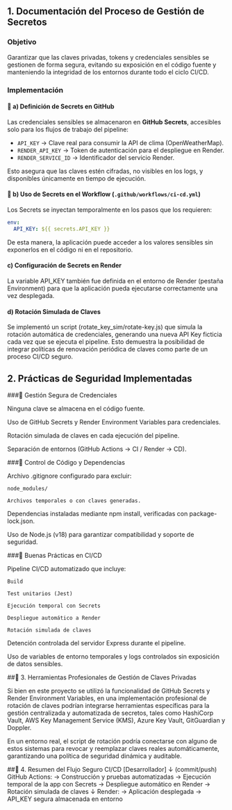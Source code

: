 ##  1. Documentación del Proceso de Gestión de Secretos

###  Objetivo
Garantizar que las claves privadas, tokens y credenciales sensibles se gestionen de forma segura, evitando su exposición en el código fuente y manteniendo la integridad de los entornos durante todo el ciclo CI/CD.

###  Implementación

#### 🔸 a) Definición de Secrets en GitHub
Las credenciales sensibles se almacenaron en **GitHub Secrets**, accesibles solo para los flujos de trabajo del pipeline:
- `API_KEY` → Clave real para consumir la API de clima (OpenWeatherMap).  
- `RENDER_API_KEY` → Token de autenticación para el despliegue en Render.  
- `RENDER_SERVICE_ID` → Identificador del servicio Render.

Esto asegura que las claves estén cifradas, no visibles en los logs, y disponibles únicamente en tiempo de ejecución.

#### 🔸 b) Uso de Secrets en el Workflow (`.github/workflows/ci-cd.yml`)
Los Secrets se inyectan temporalmente en los pasos que los requieren:
```yaml
env:
  API_KEY: ${{ secrets.API_KEY }} 
```
De esta manera, la aplicación puede acceder a los valores sensibles sin exponerlos en el código ni en el repositorio.

#### c) Configuración de Secrets en Render

La variable API_KEY también fue definida en el entorno de Render (pestaña Environment) para que la aplicación pueda ejecutarse correctamente una vez desplegada.

#### d) Rotación Simulada de Claves

Se implementó un script (rotate_key_sim/rotate-key.js) que simula la rotación automática de credenciales, generando una nueva API Key ficticia cada vez que se ejecuta el pipeline.
Esto demuestra la posibilidad de integrar políticas de renovación periódica de claves como parte de un proceso CI/CD seguro.

## 2. Prácticas de Seguridad Implementadas
###🔹 Gestión Segura de Credenciales

 Ninguna clave se almacena en el código fuente.

 Uso de GitHub Secrets y Render Environment Variables para credenciales.

 Rotación simulada de claves en cada ejecución del pipeline.

 Separación de entornos (GitHub Actions → CI / Render → CD).

###🔹 Control de Código y Dependencias

Archivo .gitignore configurado para excluir:

    node_modules/

    Archivos temporales o con claves generadas.

Dependencias instaladas mediante npm install, verificadas con package-lock.json.

Uso de Node.js (v18) para garantizar compatibilidad y soporte de seguridad.

###🔹 Buenas Prácticas en CI/CD

Pipeline CI/CD automatizado que incluye:

    Build

    Test unitarios (Jest)

    Ejecución temporal con Secrets

    Despliegue automático a Render

    Rotación simulada de claves

Detención controlada del servidor Express durante el pipeline.

Uso de variables de entorno temporales y logs controlados sin exposición de datos sensibles.

##🧩 3. Herramientas Profesionales de Gestión de Claves Privadas

Si bien en este proyecto se utilizó la funcionalidad de GitHub Secrets y Render Environment Variables, en una implementación profesional de rotación de claves podrían integrarse herramientas específicas para la gestión centralizada y automatizada de secretos, tales como HashiCorp Vault, AWS Key Management Service (KMS), Azure Key Vault, GitGuardian y Doppler.

En un entorno real, el script de rotación podría conectarse con alguno de estos sistemas para revocar y reemplazar claves reales automáticamente, garantizando una política de seguridad dinámica y auditable.

##🧩 4. Resumen del Flujo Seguro CI/CD
[Desarrollador]
     ↓ (commit/push)
GitHub Actions:
  → Construcción y pruebas automatizadas
  → Ejecución temporal de la app con Secrets
  → Despliegue automático en Render
  → Rotación simulada de claves
     ↓
Render:
  → Aplicación desplegada
  → API_KEY segura almacenada en entorno









